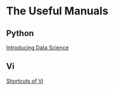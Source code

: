 # The Useful Manuals
## Python
[Introducing Data Science](./Python/)

## Vi
[Shortcuts of Vi](http://www.keyxl.com/aaab462/105/VIM-Text-Editor-keyboard-shortcuts.htm)
